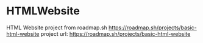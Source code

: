# HTMLWebsite
HTML Website project from roadmap.sh
https://roadmap.sh/projects/basic-html-website
project url: https://roadmap.sh/projects/basic-html-website

